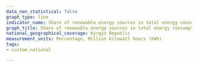 ```yaml
---
data_non_statistical: false
graph_type: line
indicator_name: Share of renewable energy sources in total energy consumption
graph_title: Share of renewable energy sources in total energy consumption
national_geographical_coverage: Kyrgyz Republic
measurement_units: Percentage, Million kilowatt hours (kWh)
tags:
- custom.national

---
```

